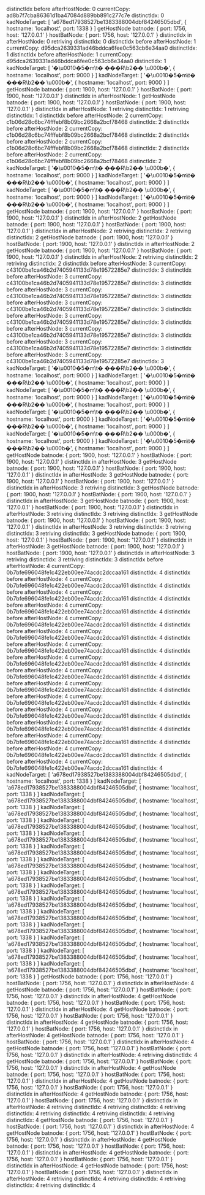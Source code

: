distinctIdx before afterHostNode:  0
currentCopy:  ad8b7f7cba86361d1ba47084d889bb891c277c7e
distinctIdx:  0
kadNodeTarget:  [ 'a678ed17938527be1383388004dbf84246505dbd',
  { hostname: 'localhost', port: 1338 } ]
getHostNode batnode:  { port: 1756, host: '127.0.0.1' }
hostBatNode:  { port: 1756, host: '127.0.0.1' }
distinctIdx in afterHostNode:  0
retriving distinctIdx:  0
distinctIdx before afterHostNode:  1
currentCopy:  d95dca2639331ad46bddca6fee0c563cb6e34aa0
distinctIdx:  1
distinctIdx before afterHostNode:  1
currentCopy:  d95dca2639331ad46bddca6fee0c563cb6e34aa0
distinctIdx:  1
kadNodeTarget:  [ '�\u0010�5�m\t� ���R\b2�� \u000b�',
  { hostname: 'localhost', port: 9000 } ]
kadNodeTarget:  [ '�\u0010�5�m\t� ���R\b2�� \u000b�',
  { hostname: 'localhost', port: 9000 } ]
getHostNode batnode:  { port: 1900, host: '127.0.0.1' }
hostBatNode:  { port: 1900, host: '127.0.0.1' }
distinctIdx in afterHostNode:  1
getHostNode batnode:  { port: 1900, host: '127.0.0.1' }
hostBatNode:  { port: 1900, host: '127.0.0.1' }
distinctIdx in afterHostNode:  1
retriving distinctIdx:  1
retriving distinctIdx:  1
distinctIdx before afterHostNode:  2
currentCopy:  c1b06d28c6bc74fffebf8b09bc2668a2bcf78468
distinctIdx:  2
distinctIdx before afterHostNode:  2
currentCopy:  c1b06d28c6bc74fffebf8b09bc2668a2bcf78468
distinctIdx:  2
distinctIdx before afterHostNode:  2
currentCopy:  c1b06d28c6bc74fffebf8b09bc2668a2bcf78468
distinctIdx:  2
distinctIdx before afterHostNode:  2
currentCopy:  c1b06d28c6bc74fffebf8b09bc2668a2bcf78468
distinctIdx:  2
kadNodeTarget:  [ '�\u0010�5�m\t� ���R\b2�� \u000b�',
  { hostname: 'localhost', port: 9000 } ]
kadNodeTarget:  [ '�\u0010�5�m\t� ���R\b2�� \u000b�',
  { hostname: 'localhost', port: 9000 } ]
kadNodeTarget:  [ '�\u0010�5�m\t� ���R\b2�� \u000b�',
  { hostname: 'localhost', port: 9000 } ]
kadNodeTarget:  [ '�\u0010�5�m\t� ���R\b2�� \u000b�',
  { hostname: 'localhost', port: 9000 } ]
getHostNode batnode:  { port: 1900, host: '127.0.0.1' }
hostBatNode:  { port: 1900, host: '127.0.0.1' }
distinctIdx in afterHostNode:  2
getHostNode batnode:  { port: 1900, host: '127.0.0.1' }
hostBatNode:  { port: 1900, host: '127.0.0.1' }
distinctIdx in afterHostNode:  2
retriving distinctIdx:  2
retriving distinctIdx:  2
getHostNode batnode:  { port: 1900, host: '127.0.0.1' }
hostBatNode:  { port: 1900, host: '127.0.0.1' }
distinctIdx in afterHostNode:  2
getHostNode batnode:  { port: 1900, host: '127.0.0.1' }
hostBatNode:  { port: 1900, host: '127.0.0.1' }
distinctIdx in afterHostNode:  2
retriving distinctIdx:  2
retriving distinctIdx:  2
distinctIdx before afterHostNode:  3
currentCopy:  c43100be1ca46b2d7405941133d78e19572285e7
distinctIdx:  3
distinctIdx before afterHostNode:  3
currentCopy:  c43100be1ca46b2d7405941133d78e19572285e7
distinctIdx:  3
distinctIdx before afterHostNode:  3
currentCopy:  c43100be1ca46b2d7405941133d78e19572285e7
distinctIdx:  3
distinctIdx before afterHostNode:  3
currentCopy:  c43100be1ca46b2d7405941133d78e19572285e7
distinctIdx:  3
distinctIdx before afterHostNode:  3
currentCopy:  c43100be1ca46b2d7405941133d78e19572285e7
distinctIdx:  3
distinctIdx before afterHostNode:  3
currentCopy:  c43100be1ca46b2d7405941133d78e19572285e7
distinctIdx:  3
distinctIdx before afterHostNode:  3
currentCopy:  c43100be1ca46b2d7405941133d78e19572285e7
distinctIdx:  3
distinctIdx before afterHostNode:  3
currentCopy:  c43100be1ca46b2d7405941133d78e19572285e7
distinctIdx:  3
kadNodeTarget:  [ '�\u0010�5�m\t� ���R\b2�� \u000b�',
  { hostname: 'localhost', port: 9000 } ]
kadNodeTarget:  [ '�\u0010�5�m\t� ���R\b2�� \u000b�',
  { hostname: 'localhost', port: 9000 } ]
kadNodeTarget:  [ '�\u0010�5�m\t� ���R\b2�� \u000b�',
  { hostname: 'localhost', port: 9000 } ]
kadNodeTarget:  [ '�\u0010�5�m\t� ���R\b2�� \u000b�',
  { hostname: 'localhost', port: 9000 } ]
kadNodeTarget:  [ '�\u0010�5�m\t� ���R\b2�� \u000b�',
  { hostname: 'localhost', port: 9000 } ]
kadNodeTarget:  [ '�\u0010�5�m\t� ���R\b2�� \u000b�',
  { hostname: 'localhost', port: 9000 } ]
kadNodeTarget:  [ '�\u0010�5�m\t� ���R\b2�� \u000b�',
  { hostname: 'localhost', port: 9000 } ]
kadNodeTarget:  [ '�\u0010�5�m\t� ���R\b2�� \u000b�',
  { hostname: 'localhost', port: 9000 } ]
getHostNode batnode:  { port: 1900, host: '127.0.0.1' }
hostBatNode:  { port: 1900, host: '127.0.0.1' }
distinctIdx in afterHostNode:  3
getHostNode batnode:  { port: 1900, host: '127.0.0.1' }
hostBatNode:  { port: 1900, host: '127.0.0.1' }
distinctIdx in afterHostNode:  3
getHostNode batnode:  { port: 1900, host: '127.0.0.1' }
hostBatNode:  { port: 1900, host: '127.0.0.1' }
distinctIdx in afterHostNode:  3
retriving distinctIdx:  3
getHostNode batnode:  { port: 1900, host: '127.0.0.1' }
hostBatNode:  { port: 1900, host: '127.0.0.1' }
distinctIdx in afterHostNode:  3
getHostNode batnode:  { port: 1900, host: '127.0.0.1' }
hostBatNode:  { port: 1900, host: '127.0.0.1' }
distinctIdx in afterHostNode:  3
retriving distinctIdx:  3
retriving distinctIdx:  3
getHostNode batnode:  { port: 1900, host: '127.0.0.1' }
hostBatNode:  { port: 1900, host: '127.0.0.1' }
distinctIdx in afterHostNode:  3
retriving distinctIdx:  3
retriving distinctIdx:  3
retriving distinctIdx:  3
getHostNode batnode:  { port: 1900, host: '127.0.0.1' }
hostBatNode:  { port: 1900, host: '127.0.0.1' }
distinctIdx in afterHostNode:  3
getHostNode batnode:  { port: 1900, host: '127.0.0.1' }
hostBatNode:  { port: 1900, host: '127.0.0.1' }
distinctIdx in afterHostNode:  3
retriving distinctIdx:  3
retriving distinctIdx:  3
distinctIdx before afterHostNode:  4
currentCopy:  0b7bfe696048fe1c422eb00ee74acdc2dccaa161
distinctIdx:  4
distinctIdx before afterHostNode:  4
currentCopy:  0b7bfe696048fe1c422eb00ee74acdc2dccaa161
distinctIdx:  4
distinctIdx before afterHostNode:  4
currentCopy:  0b7bfe696048fe1c422eb00ee74acdc2dccaa161
distinctIdx:  4
distinctIdx before afterHostNode:  4
currentCopy:  0b7bfe696048fe1c422eb00ee74acdc2dccaa161
distinctIdx:  4
distinctIdx before afterHostNode:  4
currentCopy:  0b7bfe696048fe1c422eb00ee74acdc2dccaa161
distinctIdx:  4
distinctIdx before afterHostNode:  4
currentCopy:  0b7bfe696048fe1c422eb00ee74acdc2dccaa161
distinctIdx:  4
distinctIdx before afterHostNode:  4
currentCopy:  0b7bfe696048fe1c422eb00ee74acdc2dccaa161
distinctIdx:  4
distinctIdx before afterHostNode:  4
currentCopy:  0b7bfe696048fe1c422eb00ee74acdc2dccaa161
distinctIdx:  4
distinctIdx before afterHostNode:  4
currentCopy:  0b7bfe696048fe1c422eb00ee74acdc2dccaa161
distinctIdx:  4
distinctIdx before afterHostNode:  4
currentCopy:  0b7bfe696048fe1c422eb00ee74acdc2dccaa161
distinctIdx:  4
distinctIdx before afterHostNode:  4
currentCopy:  0b7bfe696048fe1c422eb00ee74acdc2dccaa161
distinctIdx:  4
distinctIdx before afterHostNode:  4
currentCopy:  0b7bfe696048fe1c422eb00ee74acdc2dccaa161
distinctIdx:  4
distinctIdx before afterHostNode:  4
currentCopy:  0b7bfe696048fe1c422eb00ee74acdc2dccaa161
distinctIdx:  4
distinctIdx before afterHostNode:  4
currentCopy:  0b7bfe696048fe1c422eb00ee74acdc2dccaa161
distinctIdx:  4
distinctIdx before afterHostNode:  4
currentCopy:  0b7bfe696048fe1c422eb00ee74acdc2dccaa161
distinctIdx:  4
distinctIdx before afterHostNode:  4
currentCopy:  0b7bfe696048fe1c422eb00ee74acdc2dccaa161
distinctIdx:  4
kadNodeTarget:  [ 'a678ed17938527be1383388004dbf84246505dbd',
  { hostname: 'localhost', port: 1338 } ]
kadNodeTarget:  [ 'a678ed17938527be1383388004dbf84246505dbd',
  { hostname: 'localhost', port: 1338 } ]
kadNodeTarget:  [ 'a678ed17938527be1383388004dbf84246505dbd',
  { hostname: 'localhost', port: 1338 } ]
kadNodeTarget:  [ 'a678ed17938527be1383388004dbf84246505dbd',
  { hostname: 'localhost', port: 1338 } ]
kadNodeTarget:  [ 'a678ed17938527be1383388004dbf84246505dbd',
  { hostname: 'localhost', port: 1338 } ]
kadNodeTarget:  [ 'a678ed17938527be1383388004dbf84246505dbd',
  { hostname: 'localhost', port: 1338 } ]
kadNodeTarget:  [ 'a678ed17938527be1383388004dbf84246505dbd',
  { hostname: 'localhost', port: 1338 } ]
kadNodeTarget:  [ 'a678ed17938527be1383388004dbf84246505dbd',
  { hostname: 'localhost', port: 1338 } ]
kadNodeTarget:  [ 'a678ed17938527be1383388004dbf84246505dbd',
  { hostname: 'localhost', port: 1338 } ]
kadNodeTarget:  [ 'a678ed17938527be1383388004dbf84246505dbd',
  { hostname: 'localhost', port: 1338 } ]
kadNodeTarget:  [ 'a678ed17938527be1383388004dbf84246505dbd',
  { hostname: 'localhost', port: 1338 } ]
kadNodeTarget:  [ 'a678ed17938527be1383388004dbf84246505dbd',
  { hostname: 'localhost', port: 1338 } ]
kadNodeTarget:  [ 'a678ed17938527be1383388004dbf84246505dbd',
  { hostname: 'localhost', port: 1338 } ]
kadNodeTarget:  [ 'a678ed17938527be1383388004dbf84246505dbd',
  { hostname: 'localhost', port: 1338 } ]
kadNodeTarget:  [ 'a678ed17938527be1383388004dbf84246505dbd',
  { hostname: 'localhost', port: 1338 } ]
kadNodeTarget:  [ 'a678ed17938527be1383388004dbf84246505dbd',
  { hostname: 'localhost', port: 1338 } ]
getHostNode batnode:  { port: 1756, host: '127.0.0.1' }
hostBatNode:  { port: 1756, host: '127.0.0.1' }
distinctIdx in afterHostNode:  4
getHostNode batnode:  { port: 1756, host: '127.0.0.1' }
hostBatNode:  { port: 1756, host: '127.0.0.1' }
distinctIdx in afterHostNode:  4
getHostNode batnode:  { port: 1756, host: '127.0.0.1' }
hostBatNode:  { port: 1756, host: '127.0.0.1' }
distinctIdx in afterHostNode:  4
getHostNode batnode:  { port: 1756, host: '127.0.0.1' }
hostBatNode:  { port: 1756, host: '127.0.0.1' }
distinctIdx in afterHostNode:  4
getHostNode batnode:  { port: 1756, host: '127.0.0.1' }
hostBatNode:  { port: 1756, host: '127.0.0.1' }
distinctIdx in afterHostNode:  4
getHostNode batnode:  { port: 1756, host: '127.0.0.1' }
hostBatNode:  { port: 1756, host: '127.0.0.1' }
distinctIdx in afterHostNode:  4
getHostNode batnode:  { port: 1756, host: '127.0.0.1' }
hostBatNode:  { port: 1756, host: '127.0.0.1' }
distinctIdx in afterHostNode:  4
retriving distinctIdx:  4
getHostNode batnode:  { port: 1756, host: '127.0.0.1' }
hostBatNode:  { port: 1756, host: '127.0.0.1' }
distinctIdx in afterHostNode:  4
getHostNode batnode:  { port: 1756, host: '127.0.0.1' }
hostBatNode:  { port: 1756, host: '127.0.0.1' }
distinctIdx in afterHostNode:  4
getHostNode batnode:  { port: 1756, host: '127.0.0.1' }
hostBatNode:  { port: 1756, host: '127.0.0.1' }
distinctIdx in afterHostNode:  4
getHostNode batnode:  { port: 1756, host: '127.0.0.1' }
hostBatNode:  { port: 1756, host: '127.0.0.1' }
distinctIdx in afterHostNode:  4
retriving distinctIdx:  4
retriving distinctIdx:  4
retriving distinctIdx:  4
retriving distinctIdx:  4
retriving distinctIdx:  4
retriving distinctIdx:  4
getHostNode batnode:  { port: 1756, host: '127.0.0.1' }
hostBatNode:  { port: 1756, host: '127.0.0.1' }
distinctIdx in afterHostNode:  4
getHostNode batnode:  { port: 1756, host: '127.0.0.1' }
hostBatNode:  { port: 1756, host: '127.0.0.1' }
distinctIdx in afterHostNode:  4
getHostNode batnode:  { port: 1756, host: '127.0.0.1' }
hostBatNode:  { port: 1756, host: '127.0.0.1' }
distinctIdx in afterHostNode:  4
getHostNode batnode:  { port: 1756, host: '127.0.0.1' }
hostBatNode:  { port: 1756, host: '127.0.0.1' }
distinctIdx in afterHostNode:  4
getHostNode batnode:  { port: 1756, host: '127.0.0.1' }
hostBatNode:  { port: 1756, host: '127.0.0.1' }
distinctIdx in afterHostNode:  4
retriving distinctIdx:  4
retriving distinctIdx:  4
retriving distinctIdx:  4
retriving distinctIdx:  4
